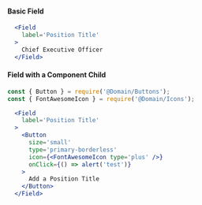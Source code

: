 #### Basic Field

```jsx
  <Field
    label='Position Title'
  >
    Chief Executive Officer
  </Field>
```

#### Field with a Component Child

```jsx
const { Button } = require('@Domain/Buttons');
const { FontAwesomeIcon } = require('@Domain/Icons');

  <Field
    label='Position Title'
  >
    <Button
      size='small'
      type='primary-borderless'
      icon={<FontAwesomeIcon type='plus' />}
      onClick={() => alert('test')}
    >
      Add a Position Title
    </Button>
  </Field>
```
